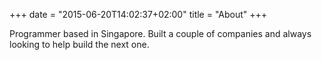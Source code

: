 +++
date = "2015-06-20T14:02:37+02:00"
title = "About"
+++

Programmer based in Singapore. Built a couple of companies and always looking to help build the next one.
